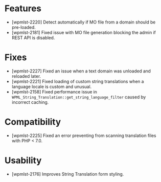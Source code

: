 # Features
* [wpmlst-2220] Detect automatically if MO file from a domain should be pre-loaded.
* [wpmlst-2181] Fixed issue with MO file generation blocking the admin if REST API is disabled.

# Fixes
* [wpmlst-2227] Fixed an issue when a text domain was unloaded and reloaded later.
* [wpmlst-2221] Fixed loading of custom string translations when a language locale is custom and unusual.
* [wpmlst-2158] Fixed performance issue in `WPML_String_Translation::get_string_language_filter` caused by incorrect caching.

# Compatibility
* [wpmlst-2225] Fixed an error preventing from scanning translation files with PHP < 7.0.

# Usability
* [wpmlst-2176] Improves String Translation form styling.